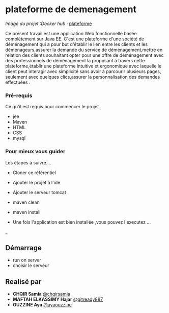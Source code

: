 # plateforme de demenagement
_Image du projet :Docker hub :_
 [plateforme](https://hub.docker.com/repository/docker/chqirsamia/plateforme) 

Ce présent travail est  une application Web fonctionnelle basée complètement sur Java EE.
C'est une plateforme d'une société de déménagement qui a pour but d'établir le lien entre les clients et les déménageurs,assurer la demande du service de  déménagement,mettre en relation des clients souhaitant opter pour une offre de déménagement avec des professionnels de déménagement la proposant à travers cette plateforme,établir une plateforme intuitive et ergonomique avec laquelle le client peut interagir avec simplicité sans avoir à parcourir plusieurs pages, seulement avec quelques clics,assurer la personnalisation des demandes effectuées . 


### Pré-requis

Ce qu'il est requis pour commencer le projet
-  jee
- Maven
- HTML 
- CSS
- mysql
### Pour mieux vous guider

Les étapes à suivre....

* Cloner ce référentiel

* Ajouter le projet à l'ide
* Ajouter le serveur tomcat
* maven clean
* maven install

* Une fois l'application est bien installée ,vous pouvez l'executez ...

_
## Démarrage

* run on server
* choisir le serveur 

## Realisé par

* **CHQIR Samia**  [@chqirsamia](https://github.com/chqirsamia)
* **MAFTAH ELKASSIMY Hajar**  [@gitready887](https://github.com/gitready887)
* **OUZZINE Aya**  [@ayaouzzine](https://github.com/ayaouzzine)
